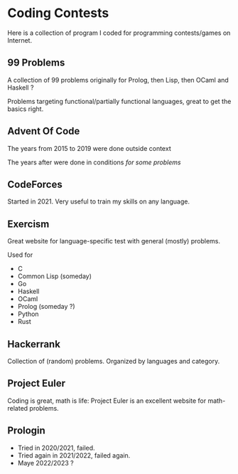 # Coding Contests

Here is a collection of program I coded for programming contests/games on Internet.

## 99 Problems

A collection of 99 problems originally for Prolog, then Lisp, then OCaml and Haskell ?

Problems targeting functional/partially functional languages, great to get the basics right.

## Advent Of Code

The years from 2015 to 2019 were done outside context

The years after were done in conditions _for some problems_

## CodeForces

Started in 2021. Very useful to train my skills on any language.

## Exercism

Great website for language-specific test with general (mostly) problems.

Used for
- C
- Common Lisp (someday)
- Go
- Haskell
- OCaml
- Prolog (someday ?)
- Python
- Rust

## Hackerrank

Collection of (random) problems. Organized by languages and category.

## Project Euler

Coding is great, math is life: Project Euler is an excellent website for math-related problems.

## Prologin

- Tried in 2020/2021, failed.
- Tried again in 2021/2022, failed again.
- Maye 2022/2023 ?
